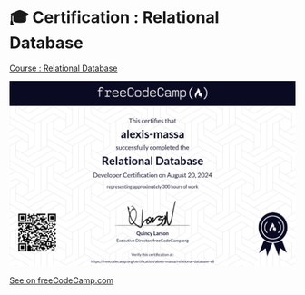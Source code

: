 # 🎓 Certification : Relational Database

[Course : Relational Database](https://www.freecodecamp.org/learn/relational-database/)

![Certification](https://github.com/alexis-massa/fcc_RelationalDatabase/blob/main/fcc-Relational-Database_AlexisMassa.png?raw=true)

[See on freeCodeCamp.com](https://www.freecodecamp.org/certification/alexis-massa/relational-database-v8)